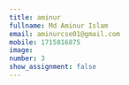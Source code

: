 ```yaml
---
title: aminur
fullname: Md Aminur Islam
email: aminurcse01@gmail.com
mobile: 1715816875
image:
number: 3
show_assignment: false
---
```


